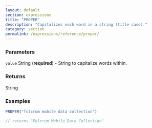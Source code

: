 ```yaml
---
layout: default
section: expressions
title: "PROPER"
description: "Capitalizes each word in a string (title case)."
category: section
permalink: /expressions/reference/proper/
---
```


### Parameters

`value` String (__required__) - String to capitalize words within.

### Returns

String

### Examples

```js
PROPER("fulcrum mobile data collection")

// returns "Fulcrum Mobile Data Collection"
```